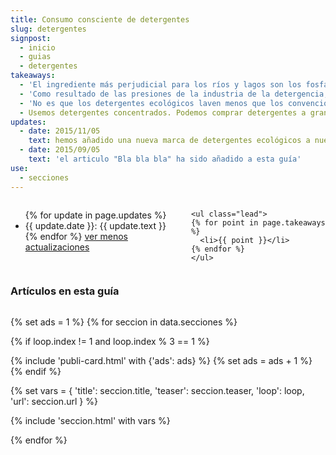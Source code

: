 ```yaml
---
title: Consumo consciente de detergentes
slug: detergentes
signpost:
  - inicio
  - guias
  - detergentes
takeaways:
  - 'El ingrediente más perjudicial para los ríos y lagos son los fosfatos, todavía omnipresentes en los detergentes convencionales para lavavajillas. Por eso en este caso es particularmente importante usar detergentes ecológicos.'
  - 'Como resultado de las presiones de la industria de la detergencia, no se han prohibido ni limitado varios ingredientes no biodegradables, muy usados en los detergentes convencionales.'
  - 'No es que los detergentes ecológicos laven menos que los convencionales; es que éstos lavan "demasiado".'
  - Usemos detergentes concentrados. Podemos comprar detergentes a granel. No lavemos la ropa a más de 40º.
updates:
  - date: 2015/11/05
    text: hemos añadido una nueva marca de detergentes ecológicos a nuestro listado
  - date: 2015/09/05
    text: 'el articulo "Bla bla bla" ha sido añadido a esta guía'
use:
  - secciones
---
```


<div class="row">
  <div class="small-12 columns">
    <div class="panel">
      <ul class="updates">
      {% for update in page.updates %}
        <li>{{ update.date }}: {{ update.text }}</li>
      {% endfor %}
        <a href="#">ver menos actualizaciones</a>
      </ul>
    </div>

    <ul class="lead">
    {% for point in page.takeaways %}
      <li>{{ point }}</li>
    {% endfor %}
    </ul>

  </div>
</div>

<div class="row">
  <div class="small-9 small-centered columns">
    <h3>Artículos en esta guía</h3>
  </div>
</div>

{% set ads = 1 %}
{% for seccion in data.secciones %}

  {% if loop.index != 1 and loop.index % 3 == 1 %}
  <div class="row">
    <div class="small-9 small-centered columns">
      {% include 'publi-card.html' with {'ads': ads} %}
      {% set ads = ads + 1 %}
    </div>
  </div>
  {% endif %}

  {% set vars = { 'title': seccion.title, 'teaser': seccion.teaser, 'loop': loop, 'url': seccion.url } %}

  {% include 'seccion.html' with vars %}

{% endfor %}
